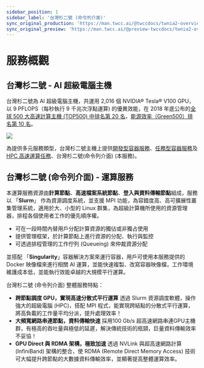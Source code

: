 ```yaml
---
sidebar_position: 1
sidebar_label: '台灣杉二號 (命令列介面)'
sync_original_production: 'https://man.twcc.ai/@twccdocs/twnia2-overview-zh' 
sync_original_preview: 'https://man.twcc.ai/@preview-twccdocs/twnia2-overview-zh'
---
```



# 服務概觀

## 台灣杉二號 - AI 超級電腦主機

台灣杉二號為 AI 超級電腦主機，共運用 2,016 個 NVIDIA® Tesla® V100 GPU，以 9 PFLOPS（每秒執行 9 千兆次浮點運算) 的優異效能，在 2018 年底公布的[全球 500 大高速計算主機 (TOP500) 中排名第 20 名](https://www.top500.org/system/179590/)，[能源效率（Green500）排名第 10 名](https://www.top500.org/lists/green500/2018/11/)。


![](https://twcc-wordpress-file.cos.twcc.ai/wp-content/uploads/2019/09/19130553/1-2.png)


為提供多元服務類型，台灣杉二號主機上提供[開發型容器服務](../ccs-interactive-container/overview.md)、[任務型容器服務](../ccs-scheduled-container.md)及 [HPC 高速運算任務](../hpc-job.md)、台灣杉二號(命令列介面) (本服務)。


## 台灣杉二號 (命令列介面) - 運算服務


本運算服務資源由**計算節點**、**高速檔案系統節點**、**登入與資料傳輸節點**組成，服務以 「**Slurm**」 作為資源調度系統，並支援 MPI 功能，為容錯度高、高可擴展性叢集管理系統，適用於大、小型的 Linux 群集，為超級計算機所使用的資源管理器，排程各個使用者工作的優先順序權。
- 可在一段時間內替用戶分配計算資源的獨佔或非獨占使用
- 提供管理框架，於計算節點上進行資源的分配、執行與監控
- 可透過排程管理的工作佇列 (Queueing) 來仲裁資源分配

並搭配 「**Singularity**」容器解決方案來運行容器，用戶可使用本服務提供的 Docker 映像檔來進行相關 AI 運算，並能快速複製、改寫容器映像檔，工作環境維護成本低，並能執行效能卓越的大規模平行運算。

台灣杉二號 (命令列介面) 整體服務特點：

- **跨節點調度 GPU，實現高速分散式平行運算**
    透過 Slurm 資源調度軟體，操作強大的超級電腦 (HPC)，搭配 MPI 程式，能實現跨結點的分散式平行運算，將高負載的工作量平均分派，提升處理效率！
- **大頻寬網路串連節點，資料傳輸快速**
    採用100 Gb/s 超高速網路串連GPU主機群，有極高的吞吐量與極低的延遲，解決傳統技術的瓶頸，巨量資料傳輸效率不妥協！
- **GPU Direct 與 RDMA 架構，極致加速**
    透過 NVLink 與超高速網路計算 (InfiniBand) 架構的整合，使 RDMA (Remote Direct Memory Access) 技術可大幅提升跨節點的大數據資料傳輸效率，並顯著提高整體運算效率。

